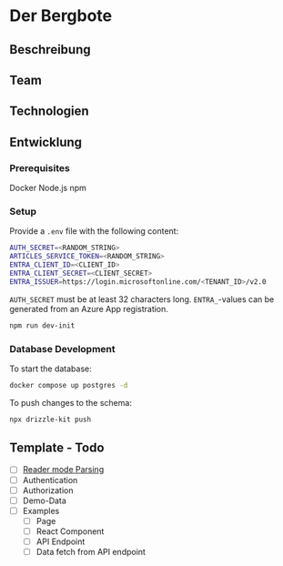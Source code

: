 # Der Bergbote

## Beschreibung

## Team

## Technologien

## Entwicklung

### Prerequisites

Docker
Node.js
npm

### Setup

Provide a `.env` file with the following content:

```bash
AUTH_SECRET=<RANDOM_STRING>
ARTICLES_SERVICE_TOKEN=<RANDOM_STRING>
ENTRA_CLIENT_ID=<CLIENT_ID>
ENTRA_CLIENT_SECRET=<CLIENT_SECRET>
ENTRA_ISSUER=https://login.microsoftonline.com/<TENANT_ID>/v2.0
```

`AUTH_SECRET` must be at least 32 characters long.
`ENTRA_`-values can be generated from an Azure App registration.

```bash
npm run dev-init
```

### Database Development

To start the database:

```bash
docker compose up postgres -d
```

To push changes to the schema:

```bash
npx drizzle-kit push
```

## Template - Todo

-   [ ] [Reader mode Parsing](https://github.com/mozilla/readability)
-   [ ] Authentication
-   [ ] Authorization
-   [ ] Demo-Data
-   [ ] Examples
    -   [ ] Page
    -   [ ] React Component
    -   [ ] API Endpoint
    -   [ ] Data fetch from API endpoint
